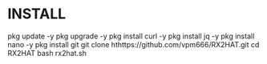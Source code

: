# INSTALL
pkg update -y
pkg upgrade -y
pkg install curl -y
pkg install jq -y
pkg install nano -y
pkg install git
git clone hthttps://github.com/vpm666/RX2HAT.git
cd RX2HAT
bash rx2hat.sh
